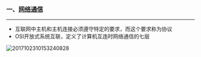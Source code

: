 ### 一、[网络通信](http://www.vephp.com/jiaocheng/13018.html)

***

* 互联网中主机和主机连接必须遵守特定的要求，而这个要求称为协议
* OSI开放式系统互联，定义了计算机互连时网络通信的七层

![2017102310153240828](/Users/xiehz/note/images/2017102310153240828.gif)